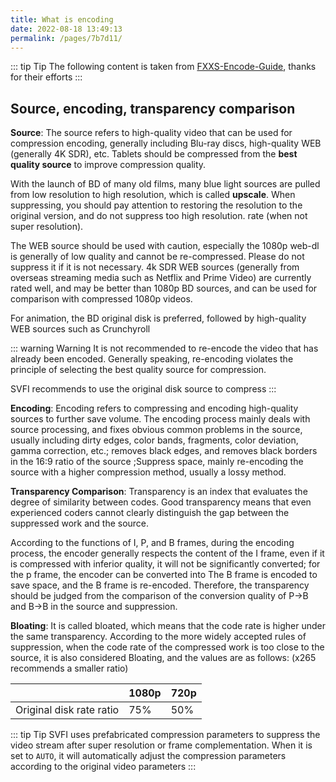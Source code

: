 ```yaml
---
title: What is encoding
date: 2022-08-18 13:49:13
permalink: /pages/7b7d11/
---
```



::: tip Tip
The following content is taken from [FXXS-Encode-Guide](https://github.com/ted423/FXXS-Encode-Guide), thanks for their efforts
:::

## Source, encoding, transparency comparison

**Source**: The source refers to high-quality video that can be used for compression encoding, generally including Blu-ray discs, high-quality WEB (generally 4K SDR), etc. Tablets should be compressed from the **best quality source** to improve compression quality.

With the launch of BD of many old films, many blue light sources are pulled from low resolution to high resolution, which is called **upscale**. When suppressing, you should pay attention to restoring the resolution to the original version, and do not suppress too high resolution. rate (when not super resolution).

The WEB source should be used with caution, especially the 1080p web-dl is generally of low quality and cannot be re-compressed. Please do not suppress it if it is not necessary. 4k SDR WEB sources (generally from overseas streaming media such as Netflix and Prime Video) are currently rated well, and may be better than 1080p BD sources, and can be used for comparison with compressed 1080p videos.

For animation, the BD original disk is preferred, followed by high-quality WEB sources such as Crunchyroll

::: warning Warning
It is not recommended to re-encode the video that has already been encoded. Generally speaking, re-encoding violates the principle of selecting the best quality source for compression.

SVFI recommends to use the original disk source to compress
:::

**Encoding**: Encoding refers to compressing and encoding high-quality sources to further save volume. The encoding process mainly deals with source processing, and fixes obvious common problems in the source, usually including dirty edges, color bands, fragments, color deviation, gamma correction, etc.; removes black edges, and removes black borders in the 16:9 ratio of the source ;Suppress space, mainly re-encoding the source with a higher compression method, usually a lossy method.

**Transparency Comparison**: Transparency is an index that evaluates the degree of similarity between codes. Good transparency means that even experienced coders cannot clearly distinguish the gap between the suppressed work and the source.

According to the functions of I, P, and B frames, during the encoding process, the encoder generally respects the content of the I frame, even if it is compressed with inferior quality, it will not be significantly converted; for the p frame, the encoder can be converted into The B frame is encoded to save space, and the B frame is re-encoded. Therefore, the transparency should be judged from the comparison of the conversion quality of P->B and B->B in the source and suppression.

**Bloating**: It is called bloated, which means that the code rate is higher under the same transparency. According to the more widely accepted rules of suppression, when the code rate of the compressed work is too close to the source, it is also considered Bloating, and the values ​​are as follows: (x265 recommends a smaller ratio)

| | 1080p | 720p |
| :----------: | ----- | ---- |
| Original disk rate ratio | 75% | 50% |

::: tip Tip
SVFI uses prefabricated compression parameters to suppress the video stream after super resolution or frame complementation. When it is set to `AUTO`, it will automatically adjust the compression parameters according to the original video parameters
:::
